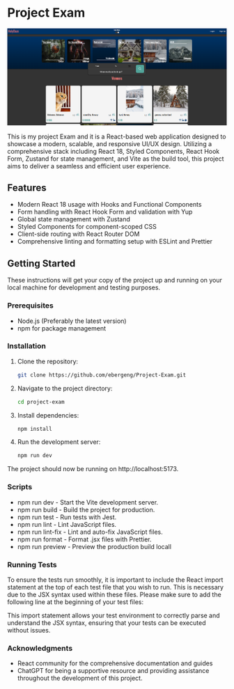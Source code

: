 # Project Exam

![screenshot of my project exam front page](src/project-exam.png)

This is my project Exam and it is a React-based web application designed to showcase a modern, scalable, and responsive UI/UX design. Utilizing a comprehensive stack including React 18, Styled Components, React Hook Form, Zustand for state management, and Vite as the build tool, this project aims to deliver a seamless and efficient user experience.

## Features

- Modern React 18 usage with Hooks and Functional Components
- Form handling with React Hook Form and validation with Yup
- Global state management with Zustand
- Styled Components for component-scoped CSS
- Client-side routing with React Router DOM
- Comprehensive linting and formatting setup with ESLint and Prettier

## Getting Started

These instructions will get your copy of the project up and running on your local machine for development and testing purposes.

### Prerequisites

- Node.js (Preferably the latest version)
- npm for package management

### Installation

1. Clone the repository:

    ```bash
    git clone https://github.com/ebergeng/Project-Exam.git

2. Navigate to the project directory:

    ```bash
    cd project-exam

3. Install dependencies:

    ```bash
    npm install

4. Run the development server:

    ```bash
    npm run dev

The project should now be running on http://localhost:5173.

### Scripts
- npm run dev - Start the Vite development server.
- npm run build - Build the project for production.
- npm run test - Run tests with Jest.
- npm run lint - Lint JavaScript files.
- npm run lint-fix - Lint and auto-fix JavaScript files.
- npm run format - Format .jsx files with Prettier.
- npm run preview - Preview the production build locall


### Running Tests
To ensure the tests run smoothly, it is important to include the React import statement at the top of each test file that you wish to run. This is necessary due to the JSX syntax used within these files. Please make sure to add the following line at the beginning of your test files:
    
This import statement allows your test environment to correctly parse and understand the JSX syntax, ensuring that your tests can be executed without issues.

### Acknowledgments
- React community for the comprehensive documentation and guides
- ChatGPT for being a supportive resource and providing assistance throughout the development of this project.
